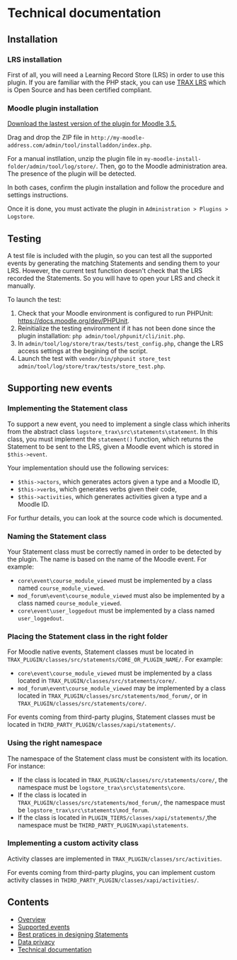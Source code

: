 # Technical documentation

## Installation

### LRS installation

First of all, you will need a Learning Record Store (LRS) in order to use this plugin.
If you are familiar with the PHP stack, you can use [TRAX LRS](https://github.com/trax-project/trax-lrs) which is Open Source and has been certified compliant.

### Moodle plugin installation

[Download the lastest version of the plugin for Moodle 3.5.](https://github.com/trax-project/moodle-trax-logs/releases)

Drag and drop the ZIP file in `http://my-moodle-address.com/admin/tool/installaddon/index.php`. 

For a manual instllation, unzip the plugin file in `my-moodle-install-folder/admin/tool/log/store/`.
Then, go to the Moodle administration area. The presence of the plugin will be detected.

In both cases, confirm the plugin installation and follow the procedure and settings instructions.

Once it is done, you must activate the plugin in `Administration > Plugins > Logstore`.


## Testing

A test file is included with the plugin, so you can test all the supported events 
by generating the matching Statements and sending them to your LRS.
However, the current test function doesn't check that the LRS recorded the Statements.
So you will have to open your LRS and check it manually.

To launch the test:

1. Check that your Moodle environment is configured to run PHPUnit: https://docs.moodle.org/dev/PHPUnit.
2. Reinitialize the testing environment if it has not been done since the plugin installation: `php admin/tool/phpunit/cli/init.php`.
2. In `admin/tool/log/store/trax/tests/test_config.php`, change the LRS access settings at the begining of the script.
3. Launch the test with `vendor/bin/phpunit store_test admin/tool/log/store/trax/tests/store_test.php`.


## Supporting new events

### Implementing the Statement class

To support a new event, you need to implement a single class which inherits from the abstract class `logstore_trax\src\statements\statement`. In this class, you must implement the `statement()` function, which returns the Statement to be sent to the LRS, given a Moodle event which is stored in `$this->event`.

Your implementation should use the following services:
* `$this->actors`, which generates actors given a type and a Moodle ID,
* `$this->verbs`, which generates verbs given their code,
* `$this->activities`, which generates activities given a type and a Moodle ID.

For furthur details, you can look at the source code which is documented.


### Naming the Statement class

Your Statement class must be correctly named in order to be detected by the plugin.
The name is based on the name of the Moodle event. For example:
* `core\event\course_module_viewed` must be implemented by a class named `course_module_viewed`.
* `mod_forum\event\course_module_viewed` must also be implemented by a class named `course_module_viewed`.
* `core\event\user_loggedout` must be implemented by a class named `user_loggedout`.


### Placing the Statement class in the right folder

For Moodle native events, Statement classes must be located in `TRAX_PLUGIN/classes/src/statements/CORE_OR_PLUGIN_NAME/`.
For example:
* `core\event\course_module_viewed` must be implemented by a class located in `TRAX_PLUGIN/classes/src/statements/core/`.
* `mod_forum\event\course_module_viewed` may be implemented by a class located in `TRAX_PLUGIN/classes/src/statements/mod_forum/`, or in `TRAX_PLUGIN/classes/src/statements/core/`.

For events coming from third-party plugins, Statement classes must be located in `THIRD_PARTY_PLUGIN/classes/xapi/statements/`.


### Using the right namespace

The namespace of the Statement class must be consistent with its location.
For instance:
* If the class is located in `TRAX_PLUGIN/classes/src/statements/core/`, the namespace must be `logstore_trax\src\statements\core`.
* If the class is located in `TRAX_PLUGIN/classes/src/statements/mod_forum/`, the namespace must be `logstore_trax\src\statements\mod_forum`.
* If the class is located in `PLUGIN_TIERS/classes/xapi/statements/`,the namespace must be `THIRD_PARTY_PLUGIN\xapi\statements`.

### Implementing a custom activity class

Activity classes are implemented in `TRAX_PLUGIN/classes/src/activities`.

For events coming from third-party plugins, you can implement custom activity classes in `THIRD_PARTY_PLUGIN/classes/xapi/activities/`.


## Contents

* [Overview](../README.md)
* [Supported events](events.md)
* [Best pratices in designing Statements](best-practices.md)
* [Data privacy](privacy.md)
* [Technical documentation](tech.md)
